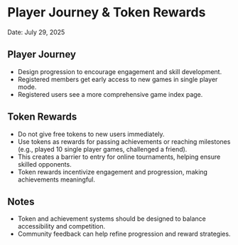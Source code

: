 # Player Journey & Token Rewards

Date: July 29, 2025

## Player Journey
- Design progression to encourage engagement and skill development.
- Registered members get early access to new games in single player mode.
- Registered users see a more comprehensive game index page.


## Token Rewards
- Do not give free tokens to new users immediately.
- Use tokens as rewards for passing achievements or reaching milestones (e.g., played 10 single player games, challenged a friend).
- This creates a barrier to entry for online tournaments, helping ensure skilled opponents.
- Token rewards incentivize engagement and progression, making achievements meaningful.

## Notes
- Token and achievement systems should be designed to balance accessibility and competition.
- Community feedback can help refine progression and reward strategies.
